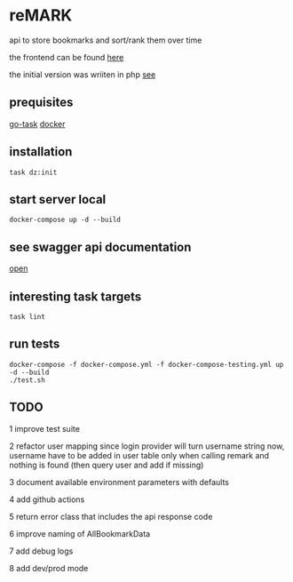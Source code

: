 # reMARK

api to store bookmarks and sort/rank them over time

the frontend can be found [here](https://github.com/itsmethemojo/remark)

the initial version was wriiten in php [see](https://github.com/itsmethemojo/remark-api/tree/21f1ad861827053c76f328d39174b97c225cc5d4)

## prequisites

[go-task](https://github.com/go-task/task)
[docker](https://www.docker.com/get-started)

## installation

`task dz:init`

## start server local

`docker-compose up -d --build`

## see swagger api documentation

[open](http://localhost:8080/swagger/index.html)

## interesting task targets

`task lint`

## run tests

```
docker-compose -f docker-compose.yml -f docker-compose-testing.yml up -d --build
./test.sh
```

## TODO

1 improve test suite

2 refactor user mapping since login provider will turn username string now, username have to be added in user table only when calling remark and nothing is found (then query user and add if missing)

3 document available environment parameters with defaults

4 add github actions

5 return error class that includes the api response code

6 improve naming of AllBookmarkData

7 add debug logs

8 add dev/prod mode


